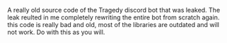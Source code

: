 A really old source code of the Tragedy discord bot that was leaked. The leak reulted in me completely rewriting the entire bot from scratch again. this code is really bad and old, most of the libraries are outdated and will not work. Do with this as you will.
